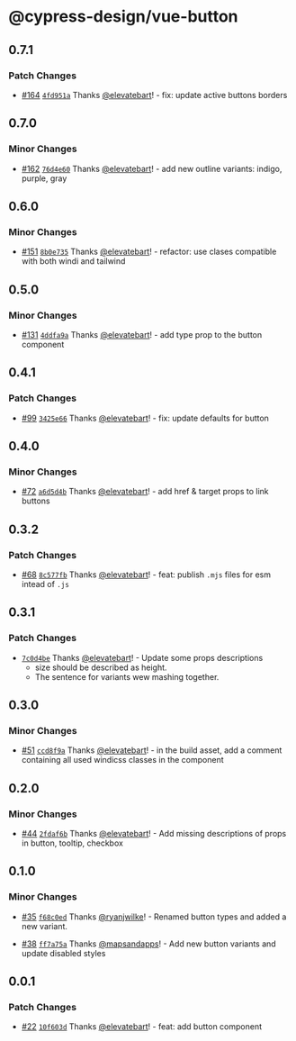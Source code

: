 # @cypress-design/vue-button

## 0.7.1

### Patch Changes

- [#164](https://github.com/cypress-io/cypress-design/pull/164) [`4fd951a`](https://github.com/cypress-io/cypress-design/commit/4fd951a39335900da2508beef9b3565a6f8f9518) Thanks [@elevatebart](https://github.com/elevatebart)! - fix: update active buttons borders

## 0.7.0

### Minor Changes

- [#162](https://github.com/cypress-io/cypress-design/pull/162) [`76d4e60`](https://github.com/cypress-io/cypress-design/commit/76d4e601687d28578cdee0ddc67cd04b286ae2c3) Thanks [@elevatebart](https://github.com/elevatebart)! - add new outline variants: indigo, purple, gray

## 0.6.0

### Minor Changes

- [#151](https://github.com/cypress-io/cypress-design/pull/151) [`8b0e735`](https://github.com/cypress-io/cypress-design/commit/8b0e7356eb64a6b3583d3486dda8ecbb11c34cca) Thanks [@elevatebart](https://github.com/elevatebart)! - refactor: use clases compatible with both windi and tailwind

## 0.5.0

### Minor Changes

- [#131](https://github.com/cypress-io/cypress-design/pull/131) [`4ddfa9a`](https://github.com/cypress-io/cypress-design/commit/4ddfa9a1f4d40080064c099d2abab8aa47d955df) Thanks [@elevatebart](https://github.com/elevatebart)! - add type prop to the button component

## 0.4.1

### Patch Changes

- [#99](https://github.com/cypress-io/cypress-design/pull/99) [`3425e66`](https://github.com/cypress-io/cypress-design/commit/3425e662490e898c6baf6b2d70972726297a4cea) Thanks [@elevatebart](https://github.com/elevatebart)! - fix: update defaults for button

## 0.4.0

### Minor Changes

- [#72](https://github.com/cypress-io/cypress-design/pull/72) [`a6d5d4b`](https://github.com/cypress-io/cypress-design/commit/a6d5d4b0fe3ec10c7b4b98bcd28785f3139a6322) Thanks [@elevatebart](https://github.com/elevatebart)! - add href & target props to link buttons

## 0.3.2

### Patch Changes

- [#68](https://github.com/cypress-io/cypress-design/pull/68) [`8c577fb`](https://github.com/cypress-io/cypress-design/commit/8c577fb0c6a0411cf8218dfe78281834df3d6f13) Thanks [@elevatebart](https://github.com/elevatebart)! - feat: publish `.mjs` files for esm intead of `.js`

## 0.3.1

### Patch Changes

- [`7c0d4be`](https://github.com/cypress-io/cypress-design/commit/7c0d4bede2e1c0a126c754e603b2ab8a4e5cbc76) Thanks [@elevatebart](https://github.com/elevatebart)! - Update some props descriptions
  - size should be described as height.
  - The sentence for variants wew mashing together.

## 0.3.0

### Minor Changes

- [#51](https://github.com/cypress-io/cypress-design/pull/51) [`ccd8f9a`](https://github.com/cypress-io/cypress-design/commit/ccd8f9a8feb624c0a52deaa9754c76969f43fc1e) Thanks [@elevatebart](https://github.com/elevatebart)! - in the build asset, add a comment containing all used windicss classes in the component

## 0.2.0

### Minor Changes

- [#44](https://github.com/cypress-io/cypress-design/pull/44) [`2fdaf6b`](https://github.com/cypress-io/cypress-design/commit/2fdaf6be6f81a2a851761258347ed213577c5b26) Thanks [@elevatebart](https://github.com/elevatebart)! - Add missing descriptions of props in button, tooltip, checkbox

## 0.1.0

### Minor Changes

- [#35](https://github.com/cypress-io/cypress-design/pull/35) [`f68c0ed`](https://github.com/cypress-io/cypress-design/commit/f68c0ed63022f367e5859a61392539f75c3452b6) Thanks [@ryanjwilke](https://github.com/ryanjwilke)! - Renamed button types and added a new variant.

* [#38](https://github.com/cypress-io/cypress-design/pull/38) [`ff7a75a`](https://github.com/cypress-io/cypress-design/commit/ff7a75aa44f6452e9041b9ec8e1d9c499106fcf1) Thanks [@mapsandapps](https://github.com/mapsandapps)! - Add new button variants and update disabled styles

## 0.0.1

### Patch Changes

- [#22](https://github.com/cypress-io/cypress-design/pull/22) [`10f603d`](https://github.com/cypress-io/cypress-design/commit/10f603db8e808cf3304c2b136115f5677c46a3d6) Thanks [@elevatebart](https://github.com/elevatebart)! - feat: add button component
